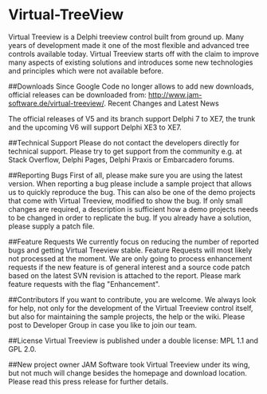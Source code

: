 # Virtual-TreeView
Virtual Treeview is a Delphi treeview control built from ground up. Many years of development made it one of the most flexible and advanced tree controls available today. Virtual Treeview starts off with the claim to improve many aspects of existing solutions and introduces some new technologies and principles which were not available before.

##Downloads
Since Google Code no longer allows to add new downloads, official releases can be downloaded from: http://www.jam-software.de/virtual-treeview/. Recent Changes and Latest News

The official releases of V5 and its branch support Delphi 7 to XE7, the trunk and the upcoming V6 will support Delphi XE3 to XE7.

##Technical Support
Please do not contact the developers directly for technical support. Please try to get support from the community e.g. at Stack Overflow, Delphi Pages, Delphi Praxis or Embarcadero forums.

##Reporting Bugs
First of all, please make sure you are using the latest version. When reporting a bug please include a sample project that allows us to quickly reproduce the bug. This can also be one of the demo projects that come with Virtual Treeview, modified to show the bug. If only small changes are required, a description is sufficient how a demo projects needs to be changed in order to replicate the bug. If you already have a solution, please supply a patch file.

##Feature Requests
We currently focus on reducing the number of reported bugs and getting Virtual Treeview stable. Feature Requests will most likely not processed at the moment. We are only going to process enhancement requests if the new feature is of general interest and a source code patch based on the latest SVN revision is attached to the report. Please mark feature requests with the flag "Enhancement".

##Contributors
If you want to contribute, you are welcome. We always look for help, not only for the development of the Virtual Treeview control itself, but also for maintaining the sample projects, the help or the wiki. Please post to Developer Group in case you like to join our team.

##License
Virtual Treeview is published under a double license: MPL 1.1 and GPL 2.0.

##New project owner
JAM Software took Virtual Treeview under its wing, but not much will change besides the homepage and download location. Please read this press release for further details.
